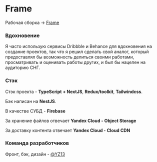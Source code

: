 # Frame

Рабочая сборка -> [Frame](https://frame.darkmaterial.space)

### Вдохновение
Я часто использую сервисы Dribbble и Behance для вдохновения на создание проектов, так что я решил сделать свой аналог, 
который предоставлял бы возможность делиться своими работами, просматривать и оценивать работы других, и был бы нацелен на аудиторию СНГ.

### Стэк
Стэк проекта - **TypeScript + NextJS**, **Redux/toolkit**, **Tailwindcss**.

Бэк написан на **NestJS**.

В качестве СУБД - **Firebase**

За хранение файлов отвечает **Yandex Cloud - Object Storage**

За доставку контента отвечает **Yandex Cloud - Cloud CDN**

### Команда разработчиков
Фронт, бэк, дизайн - [@YZ13](https://github.com/yz13-env)
